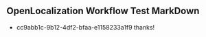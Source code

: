 ## OpenLocalization Workflow Test MarkDown
* cc9abb1c-9b12-4df2-bfaa-e1158233a1f9 thanks!

<!--HONumber=Jul16_HO3-->


